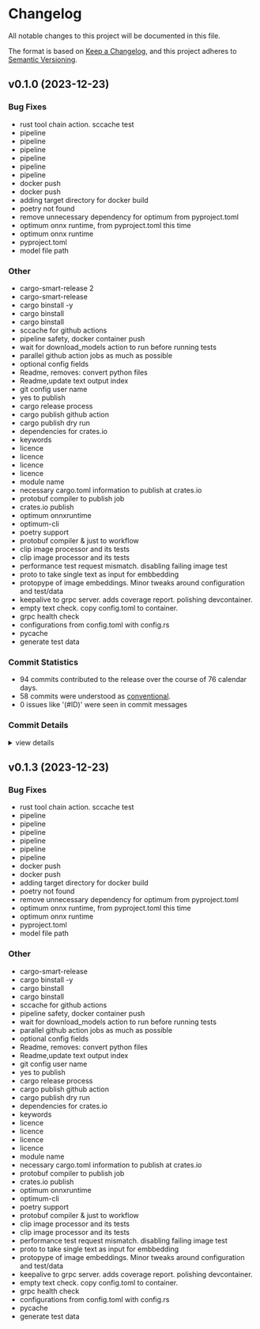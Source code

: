 # Changelog

All notable changes to this project will be documented in this file.

The format is based on [Keep a Changelog](https://keepachangelog.com/en/1.0.0/),
and this project adheres to [Semantic Versioning](https://semver.org/spec/v2.0.0.html).

## v0.1.0 (2023-12-23)

### Bug Fixes

 - <csr-id-41f26f65ff290a7fce89565498c3634fd77cf410/> rust tool chain action. sccache test
 - <csr-id-b850df8c72c00ccc92bf962ab6befcd40b188e41/> pipeline
 - <csr-id-579d8861f6820429ddadf1bfd5da12703b1ec8e5/> pipeline
 - <csr-id-91b6fa74e1ec0362aaa8d4ead2ef795f70a12aca/> pipeline
 - <csr-id-15fa22d1aabd79069a5463a315b8e41471747f0d/> pipeline
 - <csr-id-45dece46919b97e819d1712f5228f1e62c8a617f/> pipeline
 - <csr-id-8288f8b6edc2ac7035069df1f434560ee70f66bf/> pipeline
 - <csr-id-25f57a6f359d0df345dd96b1f99966c4ade94290/> docker push
 - <csr-id-8b0a3ead684029078f2231c8616c4b6d80f62035/> docker push
 - <csr-id-df381350bd3ca81e8184ca64ea388f2bc3759f2a/> adding target directory for docker build
 - <csr-id-761f27b549cdf95114b229ddaf8df082768699c8/> poetry not found
 - <csr-id-f31dcfb8f8c4e248413cfbb61394f428873ad0d1/> remove unnecessary dependency for optimum from pyproject.toml
 - <csr-id-c5ba91fbee3cd247587d018fc9575db351ceab56/> optimum onnx runtime, from pyproject.toml this time
 - <csr-id-dede9133230923728d21db6a1592d39d2ebf4bc3/> optimum onnx runtime
 - <csr-id-10a706f7e6e6f90a3313a697905bd03574e8f553/> pyproject.toml
 - <csr-id-754bc1c1e491391ea8521aef7fbd02d869370479/> model file path

### Other

 - <csr-id-91d640c1eafd35a3340de0218595df4b0ffa67b6/> cargo-smart-release 2
 - <csr-id-b5af9490436f22388c00cea6638aa136f1f07f71/> cargo-smart-release
 - <csr-id-d84559eb693f788093b7cf50dba5aa27e5b42ca1/> cargo binstall -y
 - <csr-id-8c973efedd2dc94f0d0425912de35e699d8b91b6/> cargo binstall
 - <csr-id-464b69953e9e5b922e8a44568941a5298e469194/> cargo binstall
 - <csr-id-99fb6b73228d79fa768aa16164e9d0e01d089bb9/> sccache for github actions
 - <csr-id-ad56520d85bb932b331f67623311a056df0b5882/> pipeline safety, docker container push
 - <csr-id-7ae475a9e6a15fa9e50cb2bfc079d7ffff35f6ff/> wait for download_models action to run before running tests
 - <csr-id-8937c0e8437786aaf36bd9eb97f804ffff192e24/> parallel github action jobs as much as possible
 - <csr-id-27bca9abc02a998e10f91e83bd2a166aab751d53/> optional config fields
 - <csr-id-815061fb316b2fcf71d3a66882b956b5b64900a7/> Readme, removes: convert python files
 - <csr-id-792c0c5b9a99172ae8415c626d8003bbef7c2f1e/> Readme,update text output index
 - <csr-id-aedc9e44da2769aafbafdbcc9eba524a074046e7/> git config user name
 - <csr-id-70d05fe4877e583f802584240e07b97a704ed466/> yes to publish
 - <csr-id-750980d7395454fb5bbc0f51390e8dcd1858c957/> cargo release process
 - <csr-id-163fd41c0184665be68cbb64a5791e5ea07a70d7/> cargo publish github action
 - <csr-id-63b813d7af8be04805bfd8ec372adb25f22d9afc/> cargo publish dry run
 - <csr-id-336f117577f8b0d9b7bd0dd0b23b10b1dad1da1c/> dependencies for crates.io
 - <csr-id-cdff37c8d9451a37d4ad29714b1d189291942adf/> keywords
 - <csr-id-c162fa5105042b73732034cca382568cf4ebe68a/> licence
 - <csr-id-8ef175acdc67ce12af44fa9171bdc006009d41bc/> licence
 - <csr-id-f14b78c5f47d96edd950704d32d650dc6f2f801d/> licence
 - <csr-id-c5a6b0a47b1c2c1d2528fb423d28c79d125da6ed/> licence
 - <csr-id-1b1ae22e0a97e1ef1f915d5eb0ad475171cbba96/> module name
 - <csr-id-4b0ee21722581c56c079a7982698fc3d002ec5fc/> necessary cargo.toml information to publish at crates.io
 - <csr-id-97b2f2d1119e4c8a654289a648cce3b32f710a4c/> protobuf compiler to publish job
 - <csr-id-a3464a7d0658f4b353226cd868924bf2abd29802/> crates.io publish
 - <csr-id-c8fb4678f6d70d60b78084e47926a5224a270be0/> optimum onnxruntime
 - <csr-id-7866c9d1f49050bcac888e68b82065c38536564c/> optimum-cli
 - <csr-id-db6c262246a72b8ba976669f21bbea3433588f15/> poetry support
 - <csr-id-742ae29f785dcb2099d8b8a8bab2ae457dcdbc38/> protobuf compiler & just to workflow
 - <csr-id-40e5d30d9c5b238dccf8ab0314d7e014bf73c351/> clip image processor and its tests
 - <csr-id-a92adc70a8de0bbc6fbac84e4e827a54595d2b6b/> clip image processor and its tests
 - <csr-id-6a6cc8f71a10cf7aa1b97e0c7462986731cd3f26/> performance test request mismatch. disabling failing image test
 - <csr-id-d84c651322503678fb996f0c6fa04f941212f7cd/> proto to take single text as input for embbedding
 - <csr-id-fc17470fce55b48a4f268e27eb15ceb5d420324f/> protopype of image embeddings. Minor tweaks around configuration and test/data
 - <csr-id-b474933eadc83522683283c5a5e6ae35d4604343/> keepalive to grpc server. adds coverage report. polishing devcontainer.
 - <csr-id-e0b80c1d56386499a1b55099e76fccd665c1f9d3/> empty text check. copy config.toml to container.
 - <csr-id-9eba31fbcc11499a3c630c11561537e1e7d73230/> grpc health check
 - <csr-id-75593dcd305b3ff7160a5fcca2a8a2b7329850c6/> configurations from config.toml with config.rs
 - <csr-id-1f5b5029ca9917c793a395abd820ac6ad715ac95/> pycache
 - <csr-id-4093aa9e03abb62ce92b1460452f09fead42ab16/> generate test data

### Commit Statistics

<csr-read-only-do-not-edit/>

 - 94 commits contributed to the release over the course of 76 calendar days.
 - 58 commits were understood as [conventional](https://www.conventionalcommits.org).
 - 0 issues like '(#ID)' were seen in commit messages

### Commit Details

<csr-read-only-do-not-edit/>

<details><summary>view details</summary>

 * **Uncategorized**
    - Cargo-smart-release 2 ([`91d640c`](https://github.com/yaman/fashion-clip-rs/commit/91d640c1eafd35a3340de0218595df4b0ffa67b6))
    - Cargo-smart-release ([`b5af949`](https://github.com/yaman/fashion-clip-rs/commit/b5af9490436f22388c00cea6638aa136f1f07f71))
    - Cargo binstall -y ([`d84559e`](https://github.com/yaman/fashion-clip-rs/commit/d84559eb693f788093b7cf50dba5aa27e5b42ca1))
    - Cargo binstall ([`8c973ef`](https://github.com/yaman/fashion-clip-rs/commit/8c973efedd2dc94f0d0425912de35e699d8b91b6))
    - Cargo binstall ([`464b699`](https://github.com/yaman/fashion-clip-rs/commit/464b69953e9e5b922e8a44568941a5298e469194))
    - Sccache for github actions ([`99fb6b7`](https://github.com/yaman/fashion-clip-rs/commit/99fb6b73228d79fa768aa16164e9d0e01d089bb9))
    - Rust tool chain action. sccache test ([`41f26f6`](https://github.com/yaman/fashion-clip-rs/commit/41f26f65ff290a7fce89565498c3634fd77cf410))
    - Pipeline ([`b850df8`](https://github.com/yaman/fashion-clip-rs/commit/b850df8c72c00ccc92bf962ab6befcd40b188e41))
    - Pipeline ([`579d886`](https://github.com/yaman/fashion-clip-rs/commit/579d8861f6820429ddadf1bfd5da12703b1ec8e5))
    - Pipeline ([`91b6fa7`](https://github.com/yaman/fashion-clip-rs/commit/91b6fa74e1ec0362aaa8d4ead2ef795f70a12aca))
    - Pipeline ([`15fa22d`](https://github.com/yaman/fashion-clip-rs/commit/15fa22d1aabd79069a5463a315b8e41471747f0d))
    - Pipeline ([`45dece4`](https://github.com/yaman/fashion-clip-rs/commit/45dece46919b97e819d1712f5228f1e62c8a617f))
    - Pipeline ([`8288f8b`](https://github.com/yaman/fashion-clip-rs/commit/8288f8b6edc2ac7035069df1f434560ee70f66bf))
    - Docker push ([`25f57a6`](https://github.com/yaman/fashion-clip-rs/commit/25f57a6f359d0df345dd96b1f99966c4ade94290))
    - Docker push ([`8b0a3ea`](https://github.com/yaman/fashion-clip-rs/commit/8b0a3ead684029078f2231c8616c4b6d80f62035))
    - Update pipeline.yml ([`f071a9d`](https://github.com/yaman/fashion-clip-rs/commit/f071a9d7410be9e605b0fa2306e88a7d5b827ea8))
    - Adding target directory for docker build ([`df38135`](https://github.com/yaman/fashion-clip-rs/commit/df381350bd3ca81e8184ca64ea388f2bc3759f2a))
    - Pipeline safety, docker container push ([`ad56520`](https://github.com/yaman/fashion-clip-rs/commit/ad56520d85bb932b331f67623311a056df0b5882))
    - Wait for download_models action to run before running tests ([`7ae475a`](https://github.com/yaman/fashion-clip-rs/commit/7ae475a9e6a15fa9e50cb2bfc079d7ffff35f6ff))
    - Parallel github action jobs as much as possible ([`8937c0e`](https://github.com/yaman/fashion-clip-rs/commit/8937c0e8437786aaf36bd9eb97f804ffff192e24))
    - Update rust.yml ([`9893d4c`](https://github.com/yaman/fashion-clip-rs/commit/9893d4ced2921ecd6fb10ee7e2cbf5cbea9792af))
    - Poetry not found ([`761f27b`](https://github.com/yaman/fashion-clip-rs/commit/761f27b549cdf95114b229ddaf8df082768699c8))
    - Remove unnecessary dependency for optimum from pyproject.toml ([`f31dcfb`](https://github.com/yaman/fashion-clip-rs/commit/f31dcfb8f8c4e248413cfbb61394f428873ad0d1))
    - Optimum onnx runtime, from pyproject.toml this time ([`c5ba91f`](https://github.com/yaman/fashion-clip-rs/commit/c5ba91fbee3cd247587d018fc9575db351ceab56))
    - Optimum onnx runtime ([`dede913`](https://github.com/yaman/fashion-clip-rs/commit/dede9133230923728d21db6a1592d39d2ebf4bc3))
    - Pyproject.toml ([`10a706f`](https://github.com/yaman/fashion-clip-rs/commit/10a706f7e6e6f90a3313a697905bd03574e8f553))
    - Optional config fields ([`27bca9a`](https://github.com/yaman/fashion-clip-rs/commit/27bca9abc02a998e10f91e83bd2a166aab751d53))
    - Readme, removes: convert python files ([`815061f`](https://github.com/yaman/fashion-clip-rs/commit/815061fb316b2fcf71d3a66882b956b5b64900a7))
    - Readme,update text output index ([`792c0c5`](https://github.com/yaman/fashion-clip-rs/commit/792c0c5b9a99172ae8415c626d8003bbef7c2f1e))
    - Git config user name ([`aedc9e4`](https://github.com/yaman/fashion-clip-rs/commit/aedc9e44da2769aafbafdbcc9eba524a074046e7))
    - Yes to publish ([`70d05fe`](https://github.com/yaman/fashion-clip-rs/commit/70d05fe4877e583f802584240e07b97a704ed466))
    - Cargo release process ([`750980d`](https://github.com/yaman/fashion-clip-rs/commit/750980d7395454fb5bbc0f51390e8dcd1858c957))
    - Cargo publish github action ([`163fd41`](https://github.com/yaman/fashion-clip-rs/commit/163fd41c0184665be68cbb64a5791e5ea07a70d7))
    - Cargo publish dry run ([`63b813d`](https://github.com/yaman/fashion-clip-rs/commit/63b813d7af8be04805bfd8ec372adb25f22d9afc))
    - Dependencies for crates.io ([`336f117`](https://github.com/yaman/fashion-clip-rs/commit/336f117577f8b0d9b7bd0dd0b23b10b1dad1da1c))
    - Keywords ([`cdff37c`](https://github.com/yaman/fashion-clip-rs/commit/cdff37c8d9451a37d4ad29714b1d189291942adf))
    - Licence ([`c162fa5`](https://github.com/yaman/fashion-clip-rs/commit/c162fa5105042b73732034cca382568cf4ebe68a))
    - Licence ([`8ef175a`](https://github.com/yaman/fashion-clip-rs/commit/8ef175acdc67ce12af44fa9171bdc006009d41bc))
    - Licence ([`f14b78c`](https://github.com/yaman/fashion-clip-rs/commit/f14b78c5f47d96edd950704d32d650dc6f2f801d))
    - Licence ([`c5a6b0a`](https://github.com/yaman/fashion-clip-rs/commit/c5a6b0a47b1c2c1d2528fb423d28c79d125da6ed))
    - Module name ([`1b1ae22`](https://github.com/yaman/fashion-clip-rs/commit/1b1ae22e0a97e1ef1f915d5eb0ad475171cbba96))
    - Necessary cargo.toml information to publish at crates.io ([`4b0ee21`](https://github.com/yaman/fashion-clip-rs/commit/4b0ee21722581c56c079a7982698fc3d002ec5fc))
    - Protobuf compiler to publish job ([`97b2f2d`](https://github.com/yaman/fashion-clip-rs/commit/97b2f2d1119e4c8a654289a648cce3b32f710a4c))
    - Crates.io publish ([`a3464a7`](https://github.com/yaman/fashion-clip-rs/commit/a3464a7d0658f4b353226cd868924bf2abd29802))
    - Optimum onnxruntime ([`c8fb467`](https://github.com/yaman/fashion-clip-rs/commit/c8fb4678f6d70d60b78084e47926a5224a270be0))
    - Optimum-cli ([`7866c9d`](https://github.com/yaman/fashion-clip-rs/commit/7866c9d1f49050bcac888e68b82065c38536564c))
    - Poetry support ([`db6c262`](https://github.com/yaman/fashion-clip-rs/commit/db6c262246a72b8ba976669f21bbea3433588f15))
    - Protobuf compiler & just to workflow ([`742ae29`](https://github.com/yaman/fashion-clip-rs/commit/742ae29f785dcb2099d8b8a8bab2ae457dcdbc38))
    - Github workflow ([`e512269`](https://github.com/yaman/fashion-clip-rs/commit/e51226976bffa49b94a47727e312807dce69771a))
    - Ready for github ([`1daed83`](https://github.com/yaman/fashion-clip-rs/commit/1daed83c05bd4b6b1ec334ea1fd93eac2938cfaf))
    - Clip image processor and its tests ([`40e5d30`](https://github.com/yaman/fashion-clip-rs/commit/40e5d30d9c5b238dccf8ab0314d7e014bf73c351))
    - Clip image processor and its tests ([`a92adc7`](https://github.com/yaman/fashion-clip-rs/commit/a92adc70a8de0bbc6fbac84e4e827a54595d2b6b))
    - Performance test request mismatch. disabling failing image test ([`6a6cc8f`](https://github.com/yaman/fashion-clip-rs/commit/6a6cc8f71a10cf7aa1b97e0c7462986731cd3f26))
    - Cleans up: unused imports and cargo crates ([`117afa8`](https://github.com/yaman/fashion-clip-rs/commit/117afa8cdca2f2d404aa60fa7d22ee54458cd552))
    - Proto to take single text as input for embbedding ([`d84c651`](https://github.com/yaman/fashion-clip-rs/commit/d84c651322503678fb996f0c6fa04f941212f7cd))
    - Protopype of image embeddings. Minor tweaks around configuration and test/data ([`fc17470`](https://github.com/yaman/fashion-clip-rs/commit/fc17470fce55b48a4f268e27eb15ceb5d420324f))
    - [Yasin] Update gitlab-ci, remove autoscaling ([`b91a168`](https://github.com/yaman/fashion-clip-rs/commit/b91a1683ff1e90bbd194ad11a6b331d0c7411339))
    - Keepalive to grpc server. adds coverage report. polishing devcontainer. ([`b474933`](https://github.com/yaman/fashion-clip-rs/commit/b474933eadc83522683283c5a5e6ae35d4604343))
    - [Yasin] Change perf test to parallel execution ([`785428f`](https://github.com/yaman/fashion-clip-rs/commit/785428f2108e164fd7cb0021c404a93badcd13d9))
    - [Yasin] Add connection count and lb-strategy to perf test ([`18ff61c`](https://github.com/yaman/fashion-clip-rs/commit/18ff61c97eeb38c1286b0b222bf4fb10bc2bc055))
    - Add loadbalancer for performance test, update CI/CD ([`ab45a15`](https://github.com/yaman/fashion-clip-rs/commit/ab45a1549c32f9ee631965f85bb6e7691ca479c1))
    - Empty text check. copy config.toml to container. ([`e0b80c1`](https://github.com/yaman/fashion-clip-rs/commit/e0b80c1d56386499a1b55099e76fccd665c1f9d3))
    - Fix argocd app name ([`8924308`](https://github.com/yaman/fashion-clip-rs/commit/89243089b005af7facf56554eedabb66d4595796))
    - Add kubernetes probes ([`e9d1746`](https://github.com/yaman/fashion-clip-rs/commit/e9d17462c1aaf4b0762bd01e45feef8c92a400e1))
    - Grpc health check ([`9eba31f`](https://github.com/yaman/fashion-clip-rs/commit/9eba31fbcc11499a3c630c11561537e1e7d73230))
    - Configurations from config.toml with config.rs ([`75593dc`](https://github.com/yaman/fashion-clip-rs/commit/75593dcd305b3ff7160a5fcca2a8a2b7329850c6))
    - [Yasin] Update CI/CD ([`1030ee2`](https://github.com/yaman/fashion-clip-rs/commit/1030ee2fd9a5ceaddc1b64a1460a010cc4f0933b))
    - Removes: old encoder.rs, replacing with embed.rs. creates: embed.rs, lib.rs for exposing as a library(only for embed.rs), working unit and integration tests ([`bb98fb2`](https://github.com/yaman/fashion-clip-rs/commit/bb98fb2f4c38d62537b7f848bd064726391232eb))
    - [Yasin] Move models to filestore ([`98c916d`](https://github.com/yaman/fashion-clip-rs/commit/98c916dc37527c53f04f95972662e0219d9b1ed6))
    - [Yasin] Move models to filestore ([`ee32bd7`](https://github.com/yaman/fashion-clip-rs/commit/ee32bd7f7c4943a0e16647cb2f68c1b6d9a8d8f9))
    - [Yasin] Move models to filestore ([`dcb7de7`](https://github.com/yaman/fashion-clip-rs/commit/dcb7de768acb9821cd05457a7c00cc7c7df3454c))
    - [Yasin] Move models to filestore ([`0e08b61`](https://github.com/yaman/fashion-clip-rs/commit/0e08b6196884d54ca7df55653c3e73e1273e4d4d))
    - [Yasin] Move models to filestore ([`bf16d87`](https://github.com/yaman/fashion-clip-rs/commit/bf16d87670d56edf34b841d41ba07dc02adfa129))
    - [Yasin] Move models to filestore ([`e6eeebc`](https://github.com/yaman/fashion-clip-rs/commit/e6eeebcd4ff84d5c05e26f4cb438d6dcb616adc3))
    - [Yasin] Move models to filestore ([`cbf31bb`](https://github.com/yaman/fashion-clip-rs/commit/cbf31bb6fba14aa7a0114fc44c8a0c5cf815e133))
    - [Yasin] Move models to filestore ([`4908408`](https://github.com/yaman/fashion-clip-rs/commit/4908408f00ac5288b45a8d910aab0e12de9d87fb))
    - Model file path ([`754bc1c`](https://github.com/yaman/fashion-clip-rs/commit/754bc1c1e491391ea8521aef7fbd02d869370479))
    - Pycache ([`1f5b502`](https://github.com/yaman/fashion-clip-rs/commit/1f5b5029ca9917c793a395abd820ac6ad715ac95))
    - [Yasin] Create pipeline & deployment files ([`934c9ce`](https://github.com/yaman/fashion-clip-rs/commit/934c9ce78869daa9b7f4656ced9945116628d02a))
    - [Yasin] Create pipeline & deployment files ([`fd41f18`](https://github.com/yaman/fashion-clip-rs/commit/fd41f18d0f5f7e4cc7650f9bc6f401c7e3bcc033))
    - Generate test data ([`4093aa9`](https://github.com/yaman/fashion-clip-rs/commit/4093aa9e03abb62ce92b1460452f09fead42ab16))
    - Exporting image/text model to onnx, embeddings for text. WIP: image embeddings ([`f845b50`](https://github.com/yaman/fashion-clip-rs/commit/f845b50506784c1012b85cc89dd500433e602e34))
    - Changing text model to clip-ViT-B-32-multilingual-v1 for multilingual support ([`7172582`](https://github.com/yaman/fashion-clip-rs/commit/717258242b19d7816e7108c522230e7082ecda13))
    - Adding rustfmt.toml ([`0227b35`](https://github.com/yaman/fashion-clip-rs/commit/0227b35274428c2a4f8de9f86f6078fcb2e6d854))
    - Still refactoring ([`2141db1`](https://github.com/yaman/fashion-clip-rs/commit/2141db12cf84fb962e2264412cf3f46c3a255cf0))
    - Toying with copilot voice, adding jdk ([`4e1606f`](https://github.com/yaman/fashion-clip-rs/commit/4e1606fd1e45a905f558fe3d99bcad969bbbbeb3))
    - A little bit refactoring to understand rust better ([`b83dfe5`](https://github.com/yaman/fashion-clip-rs/commit/b83dfe5a9b5c3efdd47b3d3ef3368eadfac11e25))
    - Before bloop ai ([`ab717eb`](https://github.com/yaman/fashion-clip-rs/commit/ab717eb0bf0743e34bfea375aab32e2c976ac94c))
    - Before bloop ai ([`8b6bd40`](https://github.com/yaman/fashion-clip-rs/commit/8b6bd400e3973595e907a4762b4ac773436dbc51))
    - Before bloop ai ([`e6d0610`](https://github.com/yaman/fashion-clip-rs/commit/e6d0610e1b4ea4135d0ffb399eea95ca8aab3254))
    - Cargo rust ([`f5beb6a`](https://github.com/yaman/fashion-clip-rs/commit/f5beb6a46a6326abe6c57c6cfbc4d7f87f3a4554))
    - Devcontainers ([`322b8fa`](https://github.com/yaman/fashion-clip-rs/commit/322b8fae9277837af64c1273ff6c75280b19fc7f))
    - Modularized and working text embedding ([`ae7b37b`](https://github.com/yaman/fashion-clip-rs/commit/ae7b37be64fc293a3cee1fe6b44552a55479cfc7))
    - Modularized but not working :D ([`bb6f5a0`](https://github.com/yaman/fashion-clip-rs/commit/bb6f5a007c4b40facdfd8084101c473a6d3ff434))
</details>

## v0.1.3 (2023-12-23)

<csr-id-b5af9490436f22388c00cea6638aa136f1f07f71/>
<csr-id-d84559eb693f788093b7cf50dba5aa27e5b42ca1/>
<csr-id-8c973efedd2dc94f0d0425912de35e699d8b91b6/>
<csr-id-464b69953e9e5b922e8a44568941a5298e469194/>
<csr-id-99fb6b73228d79fa768aa16164e9d0e01d089bb9/>
<csr-id-ad56520d85bb932b331f67623311a056df0b5882/>
<csr-id-7ae475a9e6a15fa9e50cb2bfc079d7ffff35f6ff/>
<csr-id-8937c0e8437786aaf36bd9eb97f804ffff192e24/>
<csr-id-27bca9abc02a998e10f91e83bd2a166aab751d53/>
<csr-id-815061fb316b2fcf71d3a66882b956b5b64900a7/>
<csr-id-792c0c5b9a99172ae8415c626d8003bbef7c2f1e/>
<csr-id-aedc9e44da2769aafbafdbcc9eba524a074046e7/>
<csr-id-70d05fe4877e583f802584240e07b97a704ed466/>
<csr-id-750980d7395454fb5bbc0f51390e8dcd1858c957/>
<csr-id-163fd41c0184665be68cbb64a5791e5ea07a70d7/>
<csr-id-63b813d7af8be04805bfd8ec372adb25f22d9afc/>
<csr-id-336f117577f8b0d9b7bd0dd0b23b10b1dad1da1c/>
<csr-id-cdff37c8d9451a37d4ad29714b1d189291942adf/>
<csr-id-c162fa5105042b73732034cca382568cf4ebe68a/>
<csr-id-8ef175acdc67ce12af44fa9171bdc006009d41bc/>
<csr-id-f14b78c5f47d96edd950704d32d650dc6f2f801d/>
<csr-id-c5a6b0a47b1c2c1d2528fb423d28c79d125da6ed/>
<csr-id-1b1ae22e0a97e1ef1f915d5eb0ad475171cbba96/>
<csr-id-4b0ee21722581c56c079a7982698fc3d002ec5fc/>
<csr-id-97b2f2d1119e4c8a654289a648cce3b32f710a4c/>
<csr-id-a3464a7d0658f4b353226cd868924bf2abd29802/>
<csr-id-c8fb4678f6d70d60b78084e47926a5224a270be0/>
<csr-id-7866c9d1f49050bcac888e68b82065c38536564c/>
<csr-id-db6c262246a72b8ba976669f21bbea3433588f15/>
<csr-id-742ae29f785dcb2099d8b8a8bab2ae457dcdbc38/>
<csr-id-40e5d30d9c5b238dccf8ab0314d7e014bf73c351/>
<csr-id-a92adc70a8de0bbc6fbac84e4e827a54595d2b6b/>
<csr-id-6a6cc8f71a10cf7aa1b97e0c7462986731cd3f26/>
<csr-id-d84c651322503678fb996f0c6fa04f941212f7cd/>
<csr-id-fc17470fce55b48a4f268e27eb15ceb5d420324f/>
<csr-id-b474933eadc83522683283c5a5e6ae35d4604343/>
<csr-id-e0b80c1d56386499a1b55099e76fccd665c1f9d3/>
<csr-id-9eba31fbcc11499a3c630c11561537e1e7d73230/>
<csr-id-75593dcd305b3ff7160a5fcca2a8a2b7329850c6/>
<csr-id-1f5b5029ca9917c793a395abd820ac6ad715ac95/>
<csr-id-4093aa9e03abb62ce92b1460452f09fead42ab16/>

### Bug Fixes

 - <csr-id-41f26f65ff290a7fce89565498c3634fd77cf410/> rust tool chain action. sccache test
 - <csr-id-b850df8c72c00ccc92bf962ab6befcd40b188e41/> pipeline
 - <csr-id-579d8861f6820429ddadf1bfd5da12703b1ec8e5/> pipeline
 - <csr-id-91b6fa74e1ec0362aaa8d4ead2ef795f70a12aca/> pipeline
 - <csr-id-15fa22d1aabd79069a5463a315b8e41471747f0d/> pipeline
 - <csr-id-45dece46919b97e819d1712f5228f1e62c8a617f/> pipeline
 - <csr-id-8288f8b6edc2ac7035069df1f434560ee70f66bf/> pipeline
 - <csr-id-25f57a6f359d0df345dd96b1f99966c4ade94290/> docker push
 - <csr-id-8b0a3ead684029078f2231c8616c4b6d80f62035/> docker push
 - <csr-id-df381350bd3ca81e8184ca64ea388f2bc3759f2a/> adding target directory for docker build
 - <csr-id-761f27b549cdf95114b229ddaf8df082768699c8/> poetry not found
 - <csr-id-f31dcfb8f8c4e248413cfbb61394f428873ad0d1/> remove unnecessary dependency for optimum from pyproject.toml
 - <csr-id-c5ba91fbee3cd247587d018fc9575db351ceab56/> optimum onnx runtime, from pyproject.toml this time
 - <csr-id-dede9133230923728d21db6a1592d39d2ebf4bc3/> optimum onnx runtime
 - <csr-id-10a706f7e6e6f90a3313a697905bd03574e8f553/> pyproject.toml
 - <csr-id-754bc1c1e491391ea8521aef7fbd02d869370479/> model file path

### Other

 - <csr-id-b5af9490436f22388c00cea6638aa136f1f07f71/> cargo-smart-release
 - <csr-id-d84559eb693f788093b7cf50dba5aa27e5b42ca1/> cargo binstall -y
 - <csr-id-8c973efedd2dc94f0d0425912de35e699d8b91b6/> cargo binstall
 - <csr-id-464b69953e9e5b922e8a44568941a5298e469194/> cargo binstall
 - <csr-id-99fb6b73228d79fa768aa16164e9d0e01d089bb9/> sccache for github actions
 - <csr-id-ad56520d85bb932b331f67623311a056df0b5882/> pipeline safety, docker container push
 - <csr-id-7ae475a9e6a15fa9e50cb2bfc079d7ffff35f6ff/> wait for download_models action to run before running tests
 - <csr-id-8937c0e8437786aaf36bd9eb97f804ffff192e24/> parallel github action jobs as much as possible
 - <csr-id-27bca9abc02a998e10f91e83bd2a166aab751d53/> optional config fields
 - <csr-id-815061fb316b2fcf71d3a66882b956b5b64900a7/> Readme, removes: convert python files
 - <csr-id-792c0c5b9a99172ae8415c626d8003bbef7c2f1e/> Readme,update text output index
 - <csr-id-aedc9e44da2769aafbafdbcc9eba524a074046e7/> git config user name
 - <csr-id-70d05fe4877e583f802584240e07b97a704ed466/> yes to publish
 - <csr-id-750980d7395454fb5bbc0f51390e8dcd1858c957/> cargo release process
 - <csr-id-163fd41c0184665be68cbb64a5791e5ea07a70d7/> cargo publish github action
 - <csr-id-63b813d7af8be04805bfd8ec372adb25f22d9afc/> cargo publish dry run
 - <csr-id-336f117577f8b0d9b7bd0dd0b23b10b1dad1da1c/> dependencies for crates.io
 - <csr-id-cdff37c8d9451a37d4ad29714b1d189291942adf/> keywords
 - <csr-id-c162fa5105042b73732034cca382568cf4ebe68a/> licence
 - <csr-id-8ef175acdc67ce12af44fa9171bdc006009d41bc/> licence
 - <csr-id-f14b78c5f47d96edd950704d32d650dc6f2f801d/> licence
 - <csr-id-c5a6b0a47b1c2c1d2528fb423d28c79d125da6ed/> licence
 - <csr-id-1b1ae22e0a97e1ef1f915d5eb0ad475171cbba96/> module name
 - <csr-id-4b0ee21722581c56c079a7982698fc3d002ec5fc/> necessary cargo.toml information to publish at crates.io
 - <csr-id-97b2f2d1119e4c8a654289a648cce3b32f710a4c/> protobuf compiler to publish job
 - <csr-id-a3464a7d0658f4b353226cd868924bf2abd29802/> crates.io publish
 - <csr-id-c8fb4678f6d70d60b78084e47926a5224a270be0/> optimum onnxruntime
 - <csr-id-7866c9d1f49050bcac888e68b82065c38536564c/> optimum-cli
 - <csr-id-db6c262246a72b8ba976669f21bbea3433588f15/> poetry support
 - <csr-id-742ae29f785dcb2099d8b8a8bab2ae457dcdbc38/> protobuf compiler & just to workflow
 - <csr-id-40e5d30d9c5b238dccf8ab0314d7e014bf73c351/> clip image processor and its tests
 - <csr-id-a92adc70a8de0bbc6fbac84e4e827a54595d2b6b/> clip image processor and its tests
 - <csr-id-6a6cc8f71a10cf7aa1b97e0c7462986731cd3f26/> performance test request mismatch. disabling failing image test
 - <csr-id-d84c651322503678fb996f0c6fa04f941212f7cd/> proto to take single text as input for embbedding
 - <csr-id-fc17470fce55b48a4f268e27eb15ceb5d420324f/> protopype of image embeddings. Minor tweaks around configuration and test/data
 - <csr-id-b474933eadc83522683283c5a5e6ae35d4604343/> keepalive to grpc server. adds coverage report. polishing devcontainer.
 - <csr-id-e0b80c1d56386499a1b55099e76fccd665c1f9d3/> empty text check. copy config.toml to container.
 - <csr-id-9eba31fbcc11499a3c630c11561537e1e7d73230/> grpc health check
 - <csr-id-75593dcd305b3ff7160a5fcca2a8a2b7329850c6/> configurations from config.toml with config.rs
 - <csr-id-1f5b5029ca9917c793a395abd820ac6ad715ac95/> pycache
 - <csr-id-4093aa9e03abb62ce92b1460452f09fead42ab16/> generate test data

